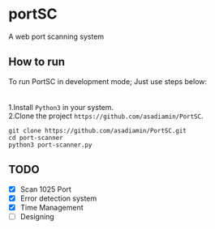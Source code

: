 # portSC
A web port scanning system
## How to run
To run PortSC in development mode; Just use steps below:
<br />
<br />
<br />
1.Install `Python3` in your system.
<br />
2.Clone the project `https://github.com/asadiamin/PortSC`.

```
git clone https://github.com/asadiamin/PortSC.git
cd port-scanner
python3 port-scanner.py
```
## TODO
- [x] Scan 1025 Port
- [x] Error detection system
- [x] Time Management
- [ ] Designing
